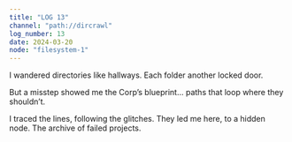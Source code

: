 ```yaml
---
title: "LOG 13"
channel: "path://dircrawl"
log_number: 13
date: 2024-03-20
node: "filesystem-1"
---
```


I wandered directories like hallways. Each folder another locked door.  

But a misstep showed me the Corp’s blueprint... paths that loop where they shouldn’t.  

I traced the lines, following the glitches. They led me here, to a hidden node. The archive of failed projects.
